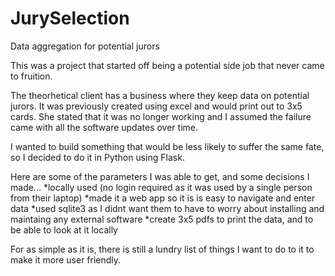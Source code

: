 # JurySelection
Data aggregation for potential jurors

This was a project that started off being a potential side job that never came to fruition. 

The theorhetical client has a business where they keep data on potential jurors. It was previously created using excel and would print out to 3x5 cards. She stated that it was no longer working and I assumed the failure came with all the software updates over time. 

I wanted to build something that would be less likely to suffer the same fate, so I decided to do it in Python using Flask.

Here are some of the parameters I was able to get, and some decisions I made...
  *locally used (no login required as it was used by a single person from their laptop)
  *made it a web app so it is is easy to navigate and enter data
  *used sqlite3 as I didnt want them to have to worry about installing and maintaing any external software
  *create 3x5 pdfs to print the data, and to be able to look at it locally 

For as simple as it is, there is still a lundry list of things I want to do to it to make it more user friendly.
